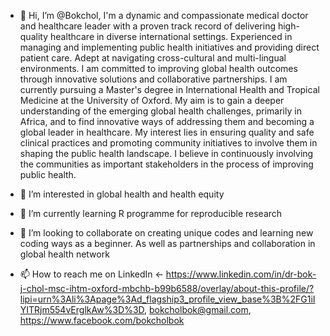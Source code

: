 - 👋 Hi, I’m @Bokchol, I'm a dynamic and compassionate medical doctor and healthcare leader with a proven track record of delivering high-quality healthcare in diverse international settings. Experienced in managing and implementing public health initiatives and providing direct patient care. Adept at navigating cross-cultural and multi-lingual environments. I am committed to improving global health outcomes through innovative solutions and collaborative partnerships.
 I am currently pursuing a Master's degree in International Health and Tropical Medicine at the University of Oxford. My aim is to gain a deeper understanding of the emerging global health challenges, primarily in Africa, and to find innovative ways of addressing them and becoming a global leader in healthcare. My interest lies in ensuring quality and safe clinical practices and promoting community initiatives to involve them in shaping the public health landscape. I believe in continuously involving the communities as important stakeholders in the process of improving public health.

- 👀 I’m interested in global health and health equity
- 🌱 I’m currently learning R programme for reproducible research
- 💞️ I’m looking to collaborate on creating unique codes and learning new coding ways as a beginner. As well as partnerships and collaboration in global health network
- 📫 How to reach me on LinkedIn <- https://www.linkedin.com/in/dr-bok-j-chol-msc-ihtm-oxford-mbchb-b99b6588/overlay/about-this-profile/?lipi=urn%3Ali%3Apage%3Ad_flagship3_profile_view_base%3B%2FG1iIYITRjm554vErglkAw%3D%3D, bokcholbok@gmail.com, https://www.facebook.com/bokcholbok

<!---
Bokchol/Bokchol is a ✨ special ✨ repository because its `README.md` (this file) appears on your GitHub profile.
You can click the Preview link to take a look at your changes.
--->
